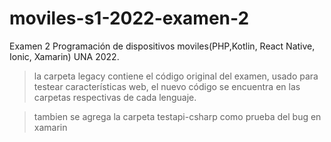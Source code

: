 # moviles-s1-2022-examen-2
Examen 2 Programación de dispositivos moviles(PHP,Kotlin, React Native, Ionic, Xamarin) UNA 2022.


> la carpeta legacy contiene el código original del examen, usado para testear características web, el nuevo código se encuentra en las carpetas respectivas de cada lenguaje.

> tambien se agrega la carpeta testapi-csharp como prueba del bug en xamarin

